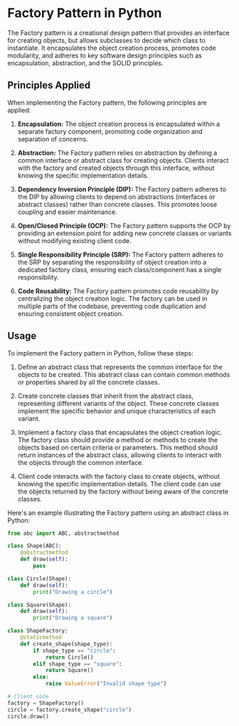 # Factory Pattern in Python

The Factory pattern is a creational design pattern that provides an interface for creating objects, but allows subclasses to decide which class to instantiate. It encapsulates the object creation process, promotes code modularity, and adheres to key software design principles such as encapsulation, abstraction, and the SOLID principles.

## Principles Applied

When implementing the Factory pattern, the following principles are applied:

1. **Encapsulation:** The object creation process is encapsulated within a separate factory component, promoting code organization and separation of concerns.

2. **Abstraction:** The Factory pattern relies on abstraction by defining a common interface or abstract class for creating objects. Clients interact with the factory and created objects through this interface, without knowing the specific implementation details.

3. **Dependency Inversion Principle (DIP):** The Factory pattern adheres to the DIP by allowing clients to depend on abstractions (interfaces or abstract classes) rather than concrete classes. This promotes loose coupling and easier maintenance.

4. **Open/Closed Principle (OCP):** The Factory pattern supports the OCP by providing an extension point for adding new concrete classes or variants without modifying existing client code.

5. **Single Responsibility Principle (SRP):** The Factory pattern adheres to the SRP by separating the responsibility of object creation into a dedicated factory class, ensuring each class/component has a single responsibility.

6. **Code Reusability:** The Factory pattern promotes code reusability by centralizing the object creation logic. The factory can be used in multiple parts of the codebase, preventing code duplication and ensuring consistent object creation.

## Usage

To implement the Factory pattern in Python, follow these steps:

1. Define an abstract class that represents the common interface for the objects to be created. This abstract class can contain common methods or properties shared by all the concrete classes.

2. Create concrete classes that inherit from the abstract class, representing different variants of the object. These concrete classes implement the specific behavior and unique characteristics of each variant.

3. Implement a factory class that encapsulates the object creation logic. The factory class should provide a method or methods to create the objects based on certain criteria or parameters. This method should return instances of the abstract class, allowing clients to interact with the objects through the common interface.

4. Client code interacts with the factory class to create objects, without knowing the specific implementation details. The client code can use the objects returned by the factory without being aware of the concrete classes.

Here's an example illustrating the Factory pattern using an abstract class in Python:

```python
from abc import ABC, abstractmethod

class Shape(ABC):
    @abstractmethod
    def draw(self):
        pass

class Circle(Shape):
    def draw(self):
        print("Drawing a circle")

class Square(Shape):
    def draw(self):
        print("Drawing a square")

class ShapeFactory:
    @staticmethod
    def create_shape(shape_type):
        if shape_type == "circle":
            return Circle()
        elif shape_type == "square":
            return Square()
        else:
            raise ValueError("Invalid shape type")

# Client code
factory = ShapeFactory()
circle = factory.create_shape("circle")
circle.draw()
